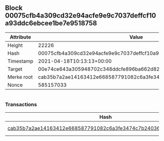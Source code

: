 ## Block 00075cfb4a309cd32e94acfe9e9c7037deffcf10a93ddc6ebcee1be7e9518758

Attribute | Value
--- | ---
Height | 22226
Hash | 00075cfb4a309cd32e94acfe9e9c7037deffcf10a93ddc6ebcee1be7e9518758
Timestamp | 2021-04-18T10:13:13+00:00
Target | 00e74ce643a305948702c348ddcfe896ba662d82c1a228faf4ad12250f07334e
Merke root | cab35b7a2ae14163412e668587791082c6a3fe3474c7b240362312e86d7d2598
Nonce | 585157033

```

```

### Transactions

Hash | Amount
--- | ---
[cab35b7a2ae14163412e668587791082c6a3fe3474c7b240362312e86d7d2598](cab35b7a2ae14163412e668587791082c6a3fe3474c7b240362312e86d7d2598.md) | 10.00000000 SKEPTI 
